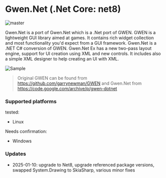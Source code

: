 # Gwen.Net (.Net Core: net8)

![master](https://github.com/Geinome/Gwen.Net/workflows/.NET%20Core/badge.svg?branch=master)

Gwen.Net is a port of Gwen.Net which is a .Net port of GWEN. GWEN is a lightweight GUI library aimed at games. It contains rich widget collection and most functionality you'd expect from a GUI framework. Gwen.Net is a .NET C# conversion of GWEN. Gwen.Net Ex has
a new two-pass layout engine, support for UI creation using XML and new controls. It includes also a simple XML designer to help creating an UI with XML.

![Sample](https://github.com/Geinome/Gwen.CS/blob/master/imgs/Demo.png)

> Original GWEN can be found from https://github.com/garrynewman/GWEN and Gwen.Net from https://code.google.com/archive/p/gwen-dotnet

### Supported platforms

tested:
- Linux

Needs confirmation:
- Windows

### Updates

- 2025-01-10: upgrade to Net8, upgrade referenced package versions, swapped System.Drawing to SkiaSharp, various minor fixes